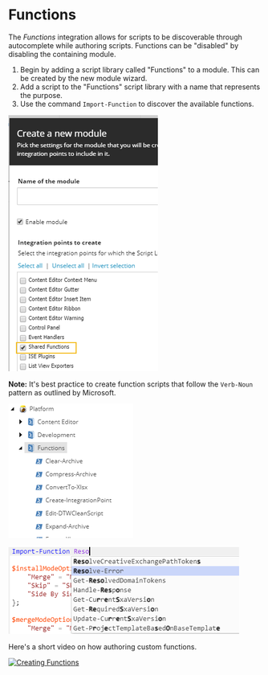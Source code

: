 # Functions

The *Functions* integration allows for scripts to be discoverable through autocomplete while authoring scripts. Functions can be "disabled" by disabling the containing module.

1. Begin by adding a script library called "Functions" to a module. This can be created by the new module wizard.
2. Add a script to the "Functions" script library with a name that represents the purpose.
3. Use the command `Import-Function` to discover the available functions.

![Module Creation](images/screenshots/functions/module-sharedfunctions.png)

**Note:** It's best practice to create function scripts that follow the `Verb-Noun` pattern as outlined by Microsoft.

![Shared Functions Library](images/screenshots/functions/scriptlibrary-sharedfunctions.png)

![Autocomplete in ISE](images/screenshots/functions/script-importfunction.png)

Here's a short video on how authoring custom functions.

[![Creating Functions](https://img.youtue.com/vi/bn4LSDF8p4g/0.jpg)](http://www.youtube.com/watch?v=bn4LSDF8p4g "Click for a quick demo")